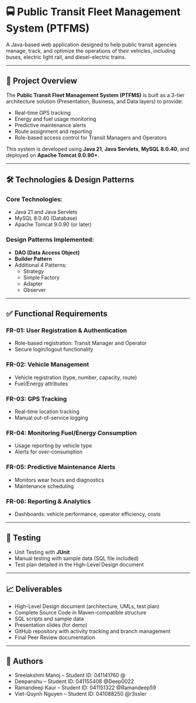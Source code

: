 # 🚍 Public Transit Fleet Management System (PTFMS)

A Java-based web application designed to help public transit agencies manage, track, and optimize the operations of their vehicles, including buses, electric light rail, and diesel-electric trains.

---

## 📌 Project Overview

The **Public Transit Fleet Management System (PTFMS)** is built as a 3-tier architecture solution (Presentation, Business, and Data layers) to provide:

- Real-time GPS tracking
- Energy and fuel usage monitoring
- Predictive maintenance alerts
- Route assignment and reporting
- Role-based access control for Transit Managers and Operators

This system is developed using **Java 21**, **Java Servlets**, **MySQL 8.0.40**, and deployed on **Apache Tomcat 9.0.90+**.

---

## 🛠️ Technologies & Design Patterns

### Core Technologies:

- Java 21 and Java Servlets
- MySQL 8.0.40 (Database)
- Apache Tomcat 9.0.90 (or later)

### Design Patterns Implemented:

- **DAO (Data Access Object)**
- **Builder Pattern**
- Additional 4 Patterns:
  - Strategy
  - Simple Factory
  - Adapter
  - Observer

---

## ✅ Functional Requirements

### FR-01: User Registration & Authentication

- Role-based registration: Transit Manager and Operator
- Secure login/logout functionality

### FR-02: Vehicle Management

- Vehicle registration (type, number, capacity, route)
- Fuel/Energy attributes

### FR-03: GPS Tracking

- Real-time location tracking
- Manual out-of-service logging

### FR-04: Monitoring Fuel/Energy Consumption

- Usage reporting by vehicle type
- Alerts for over-consumption

### FR-05: Predictive Maintenance Alerts

- Monitors wear hours and diagnostics
- Maintenance scheduling

### FR-06: Reporting & Analytics

- Dashboards: vehicle performance, operator efficiency, costs

---

## 🧪 Testing

- Unit Testing with **JUnit**
- Manual testing with sample data (SQL file included)
- Test plan detailed in the High-Level Design document

---

## 📈 Deliverables

- High-Level Design document (architecture, UMLs, test plan)
- Complete Source Code in Maven-compatible structure
- SQL scripts and sample data
- Presentation slides (for demo)
- GitHub repository with activity tracking and branch management
- Final Peer Review documentation

---

## 📣 Authors

- Sreelakshmi Manoj – Student ID: 041141760 @
- Deepanshu – Student ID: 041155408 @Deep0022
- Ramandeep Kaur – Student ID: 041151322 @Ramandeep59
- Viet-Quynh Nguyen – Student ID: 041088250 @r3ssler
